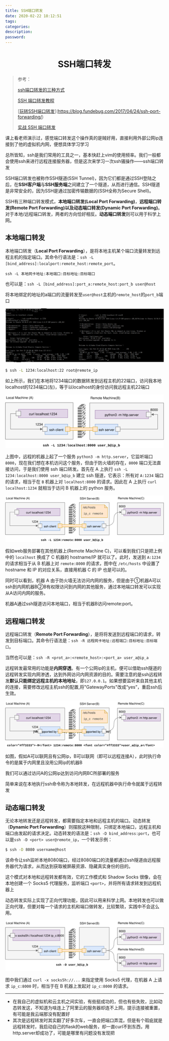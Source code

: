 ```yaml
---
title: SSH端口转发
date: 2020-02-22 18:12:51
tags:
categories:
description:
password:
---
```








# <center>SSH端口转发</center>



> 参考：
>
> [ssh端口转发的三种方式](https://juejin.im/post/5dabc760518825040063205e)
>
> [SSH 端口转发教程](https://lotabout.me/2019/SSH-Port-Forwarding/)
>
> [[玩转SSH端口转发](https://blog.fundebug.com/2017/04/24/ssh-port-forwarding/)](https://blog.fundebug.com/2017/04/24/ssh-port-forwarding/)
>
> [实战 SSH 端口转发](https://www.ibm.com/developerworks/cn/linux/l-cn-sshforward/index.html)
>
> 



课上看老师演示过，感觉端口转发这个操作真的是贼好用，直接利用外部公网ip连接到了他的虚拟机内网，便想具体学习学习

总所皆知，ssh是我们常用的工具之一，基本快赶上vim的使用频率。我们一般都会使用ssh来进行远程连接服务器，但是这次来学习一次ssh骚操作——ssh端口转发



SSH端口转发也被称作SSH隧道(SSH Tunnel)，因为它们都是通过SSH登陆之后，在**SSH客户端**与**SSH服务端**之间建立了一个隧道，从而进行通信。SSH隧道是非常安全的，因为SSH是通过加密传输数据的(SSH全称为Secure Shell)。

SSH有三种端口转发模式，**本地端口转发(Local Port Forwarding)**，**远程端口转发(Remote Port Forwarding)**以及**动态端口转发(Dynamic Port Forwarding)**。对于本地/远程端口转发，两者的方向恰好相反。**动态端口转发**则可以用于科学上网。







## 本地端口转发



本地端口转发（**Local Port Forwarding**），是将本地主机某个端口流量转发到远程主机的指定端口。其命令行语法是：`ssh -L [bind_address]:localport:remote_host:remote_port`。

`ssh -L 本地网卡地址:本地端口:目标地址:目标端口`

也可以是：`ssh -L [bind_address]:port_a:remote_host:port_b user@host`

将本地绑定的地址的a端口的流量转发至`user@host`主机的`remote_host`的`port_b`端口

![](SSH-Port-Forwarding/1.png)

```sh
$ ssh -L 1234:localhost:22 root@remote_ip
```

如上所示，我们在本地将1234端口的数据转发到远程主机的22端口，访问我本地localhost的1234端口(左)，等于以localhost的身份访问我远程主机22端口 

![](SSH-Port-Forwarding/local-port-forwarding-single.svg)

上图中，远程的机器上起了一个服务 `python3 -m http.server`，它监听端口 `8000`，现在我们想在本机访问这个服务，但由于防火墙的存在，`8000` 端口无法直接访问，于是我们使用 ssh 端口转发。首先在 A 上执行 `ssh -L 1234:localhost:8000 user_b@ip_b` 建立 ssh 隧道，它表示：所有对 `A:1234` 端口的请求，相当于在 `B` 机器上对 `localhost:8000` 的请求。因此在 A 上执行 `curl localhost:1234` 就相当于访问 B 机器上的 python 服务。

![](SSH-Port-Forwarding/local-port-forwarding-two.svg)

假如web服务部署在其他机器上(Remote Machine C)，可以看到我们只是把上例中的 `localhost` 换成了 C 机器的 hostname/IP 就可以了。此时，发送到 `A:1234` 的请求相当于从 B 机器上对 `remote:8000` 的请求，图中在 `/etc/hosts` 中设置了 hostname 和 IP 的对应关系，直接用机器 C 的 IP 也是可以的。

同时可以看到，机器 A 由于防火墙无法访问内网的服务，但是由于①机器A可以ssh到内网机器B②B有权限访问到内网的其他服务，通过本地端口转发可以实现从A访问内网的服务。

机器A通过ssh隧道访问本地端口，相当于机器B访问remote:port。





## 远程端口转发

远程端口转发（**Remote Port Forwarding**），是将将发送到远程端口的请求，转发到目标端口。其命令行语法是：`ssh -R 远程网卡地址:远程端口:目标地址:目标端口`。

当然也可以是：`ssh -R <prot_a>:<remote_host>:<port_a> user_a@ip_a`

远程转发最常用的功能是**内网穿透**。有一个公网ip的主机，便可以借助ssh隧道的远程转发实现内网渗透，达到外网访问内网资源的目的。需要注意的是ssh远程转发**默认只能绑定远程主机的本地地址**，即`127.0.0.1`。如果想要监听来自其他主机的连接，需要修改远程主机ssh的配置,将"GatewayPorts"改成“yes”，重启ssh后生效。

![](SSH-Port-Forwarding/remote-port-forwarding.svg)

如图，假如A可以联网且有公网ip，B可以联网（即可以远程连接A），此时执行命令的是属于内网里且没用公网ip的机器B

我们可以通过访问A的公网ip达到访问内网BC所部署的服务

简单来说在本地执行ssh命令称为本地转发，在远程机器中执行命令就属于远程转发







## 动态端口转发

无论本地转发还是远程转发，都需要指定本地和远程主机的端口。动态转发（**Dynamic Port Forwarding**）则摆脱这种限制，只绑定本地端口，远程主机和端口由发起的请求决定。动态转发的语法是：`ssh -D bind_address:port`，也可以是`ssh -D <port> user@remote_ip`，一个转发示例：

```sh
$ ssh -D 8080 username@host
```

该命令让ssh监听本地8080端口，经过8080端口的流量都通过ssh隧道由远程服务器代为请求，从而达到获取被屏蔽资源、隐藏真实身份的目的。

这个模式对本地和远程转发都有效，它的工作模式和 Shadow Socks 很像，会在本地创建一个 Socks5 代理服务，监听端口 `<port>`，并将所有请求转发到远程机器上

动态转发实际上实现了正向代理功能，因此可以用来科学上网。本地转发也可以做正向代理，但要对每一个请求的主机和端口做转发，比较繁琐，实践中不会这么用。

![](SSH-Port-Forwarding/dynamic-port-forwarding.svg)

图中我们通过 `curl -x socks5h://...` 来指定使用 Socks5 代理，在机器 A 上请求 `ip_c:8000` 时，相当于在 B 机器上发起对 `ip_c:8000` 的请求。



------







* 在我自己的虚拟机和云主机之间实验，有些挺成功的，但也有些失败，比如动态转发这，不知道为啥连上了阿里云的服务器却连不上网，提示连接被重置，有可能是我云端那没有配置好
* 其次是远程转发时其实翻了好多次车，一直会把端口弄混，但是有个瑕疵就是远程转发时，我启动自己的flask的web服务，却一直curl不到东西，用http.server却成功了，可能是哪里有问题没有发现把